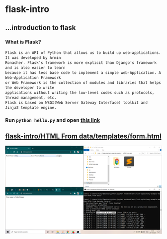 # flask-intro
## ...introduction to flask
### What is Flask?
    Flask is an API of Python that allows us to build up web-applications. It was developed by Armin
    Ronacher. Flask’s framework is more explicit than Django’s framework and is also easier to learn
    because it has less base code to implement a simple web-Application. A Web-Application Framework 
    or Web Framework is the collection of modules and libraries that helps the developer to write
    applications without writing the low-level codes such as protocols, thread management, etc. 
    Flask is based on WSGI(Web Server Gateway Interface) toolkit and Jinja2 template engine.

### Run `python hello.py` and open [this link](http://localhost:5000/hello/Vicky%20Kumar)

## [flask-intro/HTML From data/templates/form.html](https://www.geeksforgeeks.org/retrieving-html-from-data-using-flask/)

[![form.html](https://raw.githubusercontent.com/imvickykumar999/flask-intro/main/HTML%20From%20data/screenshot.png)](https://github.com/imvickykumar999/flask-intro/blob/main/HTML%20From%20data/form.py)
